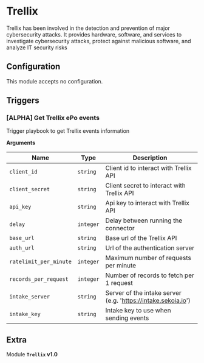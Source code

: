 # Trellix

Trellix has been involved in the detection and prevention of major cybersecurity attacks. It provides hardware, software, and services to investigate cybersecurity attacks, protect against malicious software, and analyze IT security risks

## Configuration

This module accepts no configuration.

## Triggers

### [ALPHA] Get Trellix ePo events

Trigger playbook to get Trellix events information

**Arguments**

| Name      |  Type   |  Description  |
| --------- | ------- | --------------------------- |
| `client_id` | `string` | Client id to interact with Trellix API |
| `client_secret` | `string` | Client secret to interact with Trellix API |
| `api_key` | `string` | Api key to interact with Trellix API |
| `delay` | `integer` | Delay between running the connector |
| `base_url` | `string` | Base url of the Trellix API |
| `auth_url` | `string` | Url of the authentication server |
| `ratelimit_per_minute` | `integer` | Maximum number of requests per minute |
| `records_per_request` | `integer` | Number of records to fetch per 1 request |
| `intake_server` | `string` | Server of the intake server (e.g. 'https://intake.sekoia.io') |
| `intake_key` | `string` | Intake key to use when sending events |


## Extra

Module **`Trellix` v1.0**